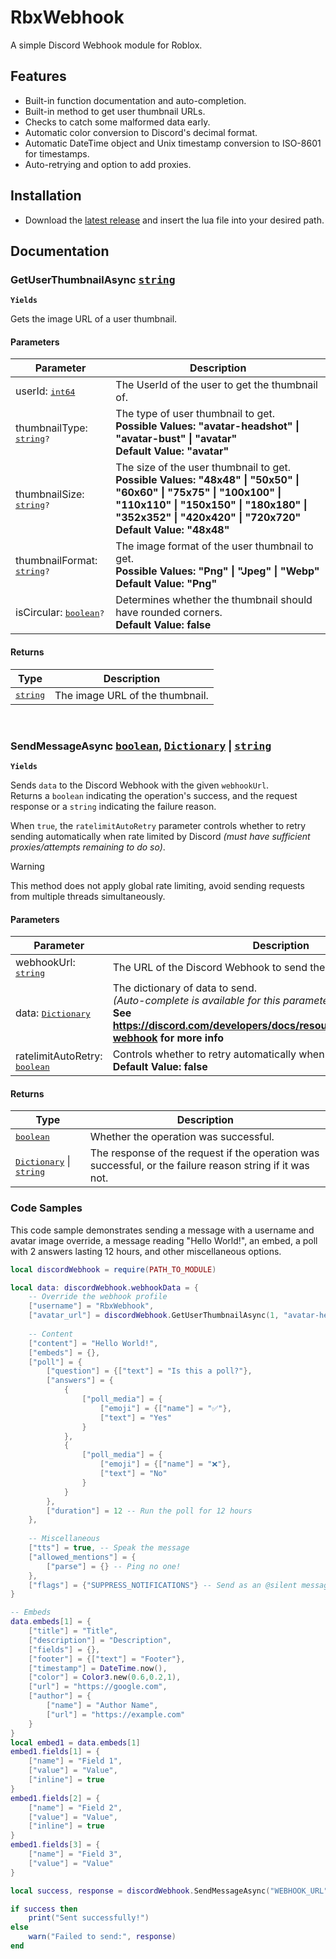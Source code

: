# RbxWebhook
A simple Discord Webhook module for Roblox.

## Features
- Built-in function documentation and auto-completion.
- Built-in method to get user thumbnail URLs.
- Checks to catch some malformed data early.
- Automatic color conversion to Discord's decimal format.
- Automatic DateTime object and Unix timestamp conversion to ISO-8601 for timestamps.
- Auto-retrying and option to add proxies.

## Installation
- Download the [latest release](../../releases/latest) and insert the lua file into your desired path.

## Documentation
### GetUserThumbnailAsync <samp>[string][string]</samp>
**`Yields`**

Gets the image URL of a user thumbnail.

#### Parameters
| Parameter | Description |
| - | - |
| userId: <samp>[int64][int64]</samp> | The UserId of the user to get the thumbnail of. |
| thumbnailType: <samp>[string][string]?</samp> | The type of user thumbnail to get.<br>**Possible Values: "avatar-headshot" \| "avatar-bust" \| "avatar"**<br>**Default Value: "avatar"** |
| thumbnailSize: <samp>[string][string]?</samp> | The size of the user thumbnail to get.<br>**Possible Values: "48x48" \| "50x50" \| "60x60" \| "75x75" \| "100x100" \| "110x110" \| "150x150" \| "180x180" \| "352x352" \| "420x420" \| "720x720"**<br>**Default Value: "48x48"** |
| thumbnailFormat: <samp>[string][string]?</samp> | The image format of the user thumbnail to get.<br>**Possible Values: "Png" \| "Jpeg" \| "Webp"**<br>**Default Value: "Png"** |
| isCircular: <samp>[boolean][bool]?</samp> | Determines whether the thumbnail should have rounded corners.<br>**Default Value: false** |<br>

#### Returns
| Type | Description |
| - | - |
| <samp>[string][string]</samp> | The image URL of the thumbnail. |

<br>

### SendMessageAsync <samp>[boolean][bool]</samp>, <samp>[Dictionary][dict]</samp> \| <samp>[string][string]</samp>
**`Yields`**

Sends `data` to the Discord Webhook with the given `webhookUrl`.<br>
Returns a `boolean` indicating the operation's success, and the request response or a `string` indicating the failure reason.

When `true`, the `ratelimitAutoRetry` parameter controls whether to retry sending automatically when rate limited by Discord *(must have sufficient proxies/attempts remaining to do so)*.

> [!WARNING]
This method does not apply global rate limiting, avoid sending requests from multiple threads simultaneously.

#### Parameters
| Parameter | Description |
| - | - |
| webhookUrl: <samp>[string][string]</samp> | The URL of the Discord Webhook to send the message to. |
| data: <samp>[Dictionary][dict]</samp> | The dictionary of data to send.<br>*(Auto-complete is available for this parameter)*<br>**See https://discord.com/developers/docs/resources/webhook#execute-webhook for more info** |
| ratelimitAutoRetry: <samp>[boolean][bool]</samp> | Controls whether to retry automatically when rate limited by Discord.<br>**Default Value: false** |

#### Returns
| Type | Description |
| - | - |
| <samp>[boolean][bool]</samp> | Whether the operation was successful. |
| <samp>[Dictionary][dict]</samp> \| <samp>[string][string] | The response of the request if the operation was successful, or the failure reason string if it was not. |

### Code Samples
This code sample demonstrates sending a message with a username and avatar image override, a message reading "Hello World!", an embed, a poll with 2 answers lasting 12 hours, and other miscellaneous options.
```lua
local discordWebhook = require(PATH_TO_MODULE)

local data: discordWebhook.webhookData = {
	-- Override the webhook profile
	["username"] = "RbxWebhook",
	["avatar_url"] = discordWebhook.GetUserThumbnailAsync(1, "avatar-headshot", "100x100"),
	
	-- Content
	["content"] = "Hello World!",
	["embeds"] = {},
	["poll"] = {
		["question"] = {["text"] = "Is this a poll?"},
		["answers"] = {
			{
				["poll_media"] = {
					["emoji"] = {["name"] = "✅"},
					["text"] = "Yes"
				}
			},
			{
				["poll_media"] = {
					["emoji"] = {["name"] = "❌"},
					["text"] = "No"
				}
			}
		},
		["duration"] = 12 -- Run the poll for 12 hours
	},
	
	-- Miscellaneous
	["tts"] = true, -- Speak the message
	["allowed_mentions"] = {
		["parse"] = {} -- Ping no one!
	},
	["flags"] = {"SUPPRESS_NOTIFICATIONS"} -- Send as an @silent message
}

-- Embeds
data.embeds[1] = {
	["title"] = "Title",
	["description"] = "Description",
	["fields"] = {},
	["footer"] = {["text"] = "Footer"},
	["timestamp"] = DateTime.now(),
	["color"] = Color3.new(0.6,0.2,1),
	["url"] = "https://google.com",
	["author"] = {
		["name"] = "Author Name",
		["url"] = "https://example.com"
	}
}
local embed1 = data.embeds[1]
embed1.fields[1] = {
	["name"] = "Field 1",
	["value"] = "Value",
	["inline"] = true
}
embed1.fields[2] = {
	["name"] = "Field 2",
	["value"] = "Value",
	["inline"] = true
}
embed1.fields[3] = {
	["name"] = "Field 3",
	["value"] = "Value"
}

local success, response = discordWebhook.SendMessageAsync("WEBHOOK_URL", data, true)

if success then
	print("Sent successfully!")
else
	warn("Failed to send:", response)
end
```

[int64]: https://create.roblox.com/docs/luau/numbers#int64
[string]: https://create.roblox.com/docs/luau/strings
[bool]: https://create.roblox.com/docs/luau/booleans
[dict]: https://create.roblox.com/docs/luau/tables#dictionaries
